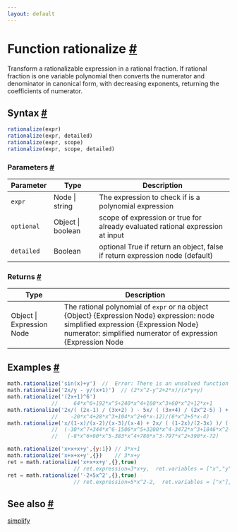 ```yaml
---
layout: default
---
```


<!-- Note: This file is automatically generated from source code comments. Changes made in this file will be overridden. -->

<h1 id="function-rationalize">Function rationalize <a href="#function-rationalize" title="Permalink">#</a></h1>

Transform a rationalizable expression in a rational fraction.
If rational fraction is one variable polynomial then converts
the numerator and denominator in canonical form, with decreasing
exponents, returning the coefficients of numerator.


<h2 id="syntax">Syntax <a href="#syntax" title="Permalink">#</a></h2>

```js
rationalize(expr)
rationalize(expr, detailed)
rationalize(expr, scope)
rationalize(expr, scope, detailed)
```

<h3 id="parameters">Parameters <a href="#parameters" title="Permalink">#</a></h3>

Parameter | Type | Description
--------- | ---- | -----------
`expr` | Node &#124; string | The expression to check if is a polynomial expression
`optional` | Object &#124; boolean | scope of expression or true for already evaluated rational expression at input
`detailed` | Boolean | optional True if return an object, false if return expression node (default)

<h3 id="returns">Returns <a href="#returns" title="Permalink">#</a></h3>

Type | Description
---- | -----------
Object &#124; Expression Node | The rational polynomial of `expr` or na object {Object} {Expression Node} expression: node simplified expression {Expression Node} numerator: simplified numerator of expression {Expression Node | boolean} denominator: simplified denominator or false (if there is no denominator) {Array}           variables:  variable names {Array}           coefficients: coefficients of numerator sorted by increased exponent {Expression Node}  node simplified expression


<h2 id="examples">Examples <a href="#examples" title="Permalink">#</a></h2>

```js
math.rationalize('sin(x)+y')  //  Error: There is an unsolved function call
math.rationalize('2x/y - y/(x+1)')  // (2*x^2-y^2+2*x)/(x*y+y)
math.rationalize('(2x+1)^6')
              //     64*x^6+192*x^5+240*x^4+160*x^3+60*x^2+12*x+1
math.rationalize('2x/( (2x-1) / (3x+2) ) - 5x/ ( (3x+4) / (2x^2-5) ) + 3')
              //    -20*x^4+28*x^3+104*x^2+6*x-12)/(6*x^2+5*x-4)
math.rationalize('x/(1-x)/(x-2)/(x-3)/(x-4) + 2x/ ( (1-2x)/(2-3x) )/ ((3-4x)/(4-5x) )') =
              //  (-30*x^7+344*x^6-1506*x^5+3200*x^4-3472*x^3+1846*x^2-381*x)/
              //   (-8*x^6+90*x^5-383*x^4+780*x^3-797*x^2+390*x-72)

math.rationalize('x+x+x+y',{y:1}) // 3*x+1
math.rationalize('x+x+x+y',{})    // 3*x+y
ret = math.rationalize('x+x+x+y',{},true)
                     // ret.expression=3*x+y,  ret.variables = ["x","y"]
ret = math.rationalize('-2+5x^2',{},true)
                     // ret.expression=5*x^2-2,  ret.variables = ["x"], ret.coefficients=[-2,0,5]
```


<h2 id="see-also">See also <a href="#see-also" title="Permalink">#</a></h2>

[simplify](simplify.html)
